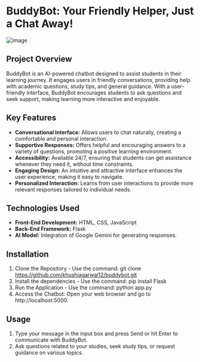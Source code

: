 # BuddyBot: Your Friendly Helper, Just a Chat Away!
![image](https://github.com/user-attachments/assets/4deb4470-65da-4772-900d-79c8bcc2fb18)

## Project Overview

BuddyBot is an AI-powered chatbot designed to assist students in their learning journey. It engages users in friendly conversations, providing help with academic questions, study tips, and general guidance. With a user-friendly interface, BuddyBot encourages students to ask questions and seek support, making learning more interactive and enjoyable.

## Key Features

- **Conversational Interface:** Allows users to chat naturally, creating a comfortable and personal interaction.
- **Supportive Responses:** Offers helpful and encouraging answers to a variety of questions, promoting a positive learning environment.
- **Accessibility:** Available 24/7, ensuring that students can get assistance whenever they need it, without time constraints.
- **Engaging Design:** An intuitive and attractive interface enhances the user experience, making it easy to navigate.
- **Personalized Interaction:** Learns from user interactions to provide more relevant responses tailored to individual needs.


## Technologies Used

- **Front-End Development:** HTML, CSS, JavaScript
- **Back-End Framework:** Flask
- **AI Model:** Integration of Google Gemini for generating responses.

## Installation

1. Clone the Repository - Use the command:
   git clone https://github.com/khushiagarwal12/buddybot.git
2. Install the dependencies - Use the command:
   pip install Flask
3. Run the Application - Use the command:
   python app.py
4. Access the Chatbot: Open your web browser and go to http://localhost:5000.


## Usage
1. Type your message in the input box and press Send or hit Enter to communicate with BuddyBot.
2. Ask questions related to your studies, seek study tips, or request guidance on various topics.
   
